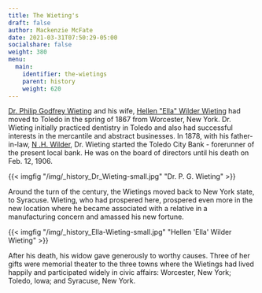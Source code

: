 ```yaml
---
title: The Wieting's
draft: false
author: Mackenzie McFate
date: 2021-03-31T07:50:29-05:00
socialshare: false
weight: 380
menu:
  main:
    identifier: the-wietings
    parent: history
    weight: 620
---
```

[Dr. Philip Godfrey Wieting](https://www.findagrave.com/memorial/91328896/philip-godfrey-wieting) and his wife, [Hellen "Ella" Wilder Wieting](https://www.findagrave.com/memorial/91329030/hellen-wieting) had moved to Toledo in the spring of 1867 from Worcester, New York. Dr. Wieting initially practiced dentistry in Toledo and also had successful interests in the mercantile and abstract businesses. In 1878, with his father-in-law, [N .H. Wilder](https://www.findagrave.com/memorial/91329776/nathaniel-h.-wilder), Dr. Wieting started the Toledo City Bank - forerunner of the present local bank. He was on the board of directors until his death on Feb. 12, 1906.

{{< imgfig "/img/_history_Dr_Wieting-small.jpg" "Dr. P. G. Wieting" >}}

Around the turn of the century, the Wietings moved back to New York state, to Syracuse. Wieting, who had prospered here, prospered even more in the new location where he became associated with a relative in a manufacturing concern and amassed his new fortune.

{{< imgfig "/img/_history_Ella-Wieting-small.jpg" "Hellen 'Ella' Wilder Wieting" >}} 

After his death, his widow gave generously to worthy causes. Three of her gifts were memorial theater to the three towns where the Wietings had lived happily and participated widely in civic affairs: Worcester, New York; Toledo, Iowa; and Syracuse, New York.

